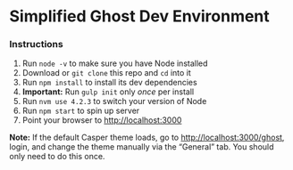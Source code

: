 # Simplified Ghost Dev Environment

### Instructions
1. Run `node -v` to make sure you have Node installed
2. Download or `git clone` this repo and `cd` into it
3. Run `npm install` to install its dev dependencies
4. **Important:** Run `gulp init` only *once* per install
5. Run `nvm use 4.2.3` to switch your version of Node
6. Run `npm start` to spin up server
7. Point your browser to [http://localhost:3000](http://localhost:3000)

**Note:** If the default Casper theme loads, go to [http://localhost:3000/ghost](http://localhost:3000/ghost), login, and change the theme manually via the “General” tab. You should only need to do this once.
